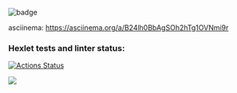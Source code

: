 ![badge](https://github.com/annaborovinskayaX/frontend-project-lvl1/actions/workflows/nodejs.yml/badge.svg)

asciinema: https://asciinema.org/a/B24lh0BbAgSOh2hTg1OVNmi9r

### Hexlet tests and linter status:
[![Actions Status](https://github.com/annaborovinskayaX/frontend-project-lvl1/workflows/hexlet-check/badge.svg)](https://github.com/annaborovinskayaX/frontend-project-lvl1/actions)

<a href="https://codeclimate.com/github/codeclimate/codeclimate/maintainability"><img src="https://api.codeclimate.com/v1/badges/a99a88d28ad37a79dbf6/maintainability" /></a>
